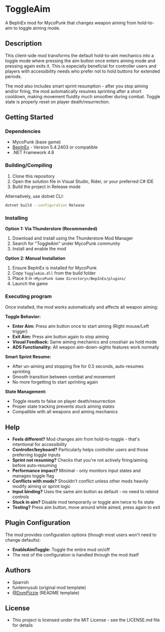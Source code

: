 # ToggleAim

A BepInEx mod for MycoPunk that changes weapon aiming from hold-to-aim to toggle aiming mode.

## Description

This client-side mod transforms the default hold-to-aim mechanics into a toggle mode where pressing the aim button once enters aiming mode and pressing again exits it. This is especially beneficial for controller users and players with accessibility needs who prefer not to hold buttons for extended periods.

The mod also includes smart sprint resumption - after you stop aiming and/or firing, the mod automatically resumes sprinting after a short cooldown, making movement fluidity much smoother during combat. Toggle state is properly reset on player death/resurrection.

## Getting Started

### Dependencies

* MycoPunk (base game)
* [BepInEx](https://github.com/BepInEx/BepInEx) - Version 5.4.2403 or compatible
* .NET Framework 4.8

### Building/Compiling

1. Clone this repository
2. Open the solution file in Visual Studio, Rider, or your preferred C# IDE
3. Build the project in Release mode

Alternatively, use dotnet CLI:
```bash
dotnet build --configuration Release
```

### Installing

**Option 1: Via Thunderstore (Recommended)**
1. Download and install using the Thunderstore Mod Manager
2. Search for "ToggleAim" under MycoPunk community
3. Install and enable the mod

**Option 2: Manual Installation**
1. Ensure BepInEx is installed for MycoPunk
2. Copy `ToggleAim.dll` from the build folder
3. Place it in `<MycoPunk Game Directory>/BepInEx/plugins/`
4. Launch the game

### Executing program

Once installed, the mod works automatically and affects all weapon aiming:

**Toggle Behavior:**
- **Enter Aim:** Press aim button once to start aiming (Right mouse/Left trigger)
- **Exit Aim:** Press aim button again to stop aiming
- **Visual Feedback:** Same aiming mechanics and crosshair as hold mode
- **ADS Functionality:** All weapon aim-down-sights features work normally

**Smart Sprint Resume:**
- After un-aiming and stopping fire for 0.5 seconds, auto-resumes sprinting
- Smooth transition between combat and movement
- No more forgetting to start sprinting again

**State Management:**
- Toggle resets to false on player death/resurrection
- Proper state tracking prevents stuck aiming states
- Compatible with all weapons and aiming mechanics

## Help

* **Feels different?** Mod changes aim from hold-to-toggle - that's intentional for accessibility
* **Controller/keyboard?** Particularly helps controller users and those preferring toggle inputs
* **Sprint not resuming?** Checks that you're not actively firing/aiming before auto-resuming
* **Performance impact?** Minimal - only monitors input states and manages toggle flag
* **Conflicts with mods?** Shouldn't conflict unless other mods heavily modify aiming or sprint logic
* **Input binding?** Uses the same aim button as default - no need to rebind controls
* **Stuck in aim?** Disable mod temporarily or toggle aim twice to fix state
* **Testing?** Press aim button, move around while aimed, press again to exit

## Plugin Configuration

The mod provides configuration options (though most users won't need to change defaults):

* **EnableAimToggle:** Toggle the entire mod on/off
* The rest of the configuration is handled through the mod itself

## Authors

* Sparroh
* funlennysub (original mod template)
* [@DomPizzie](https://twitter.com/dompizzie) (README template)

## License

* This project is licensed under the MIT License - see the LICENSE.md file for details
